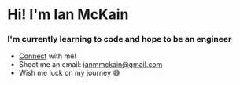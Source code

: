 # Hi! I'm Ian McKain
### I'm currently learning to code and hope to be an engineer

* [Connect](www.linkedin.com/in/ian-mckain) with me!
* Shoot me an email: ianmmckain@gmail.com
* Wish me luck on my journey :sweat_smile: